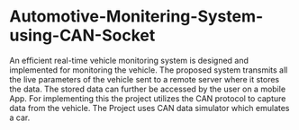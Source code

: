# Automotive-Monitering-System-using-CAN-Socket
 An efficient real-time vehicle monitoring system is designed and implemented for monitoring the vehicle. The proposed system transmits all the live parameters of the vehicle sent to a remote server where it stores the data. The stored data can further be accessed by the user on a mobile App. For implementing this the project utilizes the CAN protocol to capture data from the vehicle. The Project uses CAN data simulator which emulates a car. 
